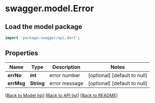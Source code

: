 # swagger.model.Error

## Load the model package
```dart
import 'package:swagger/api.dart';
```

## Properties
Name | Type | Description | Notes
------------ | ------------- | ------------- | -------------
**errNo** | **int** | error number | [optional] [default to null]
**errMsg** | **String** | error message | [optional] [default to null]

[[Back to Model list]](../README.md#documentation-for-models) [[Back to API list]](../README.md#documentation-for-api-endpoints) [[Back to README]](../README.md)



